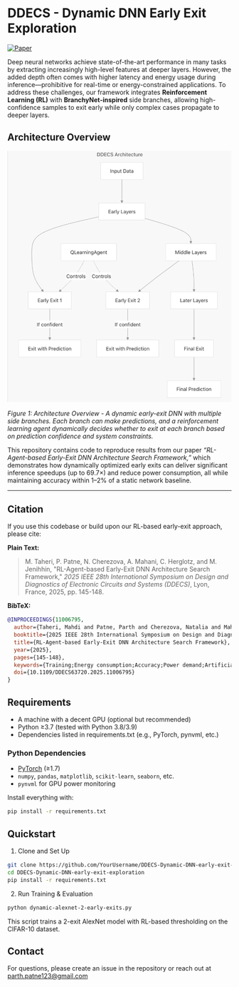 # DDECS - Dynamic DNN Early Exit Exploration

[![Paper](https://img.shields.io/badge/paper-IEEE-blue.svg)](https://doi.org/10.1109/DDECS63720.2025.11006795)

Deep neural networks achieve state-of-the-art performance in many tasks by extracting increasingly high-level features at deeper layers. However, the added depth often comes with higher latency and energy usage during inference—prohibitive for real-time or energy-constrained applications. To address these challenges, our framework integrates **Reinforcement Learning (RL)** with **BranchyNet-inspired** side branches, allowing high-confidence samples to exit early while only complex cases propagate to deeper layers.

## Architecture Overview

![DDECS Architecture](Architecture.png)

*Figure 1: Architecture Overview - A dynamic early-exit DNN with multiple side branches. Each branch can make predictions, and a reinforcement learning agent dynamically decides whether to exit at each branch based on prediction confidence and system constraints.*

This repository contains code to reproduce results from our paper *“RL-Agent-based Early-Exit DNN Architecture Search Framework,”* which demonstrates how dynamically optimized early exits can deliver significant inference speedups (up to 69.7×) and reduce power consumption, all while maintaining accuracy within 1–2% of a static network baseline.

---

## Citation

If you use this codebase or build upon our RL-based early-exit approach, please cite:

**Plain Text:**
> M. Taheri, P. Patne, N. Cherezova, A. Mahani, C. Herglotz, and M. Jenihhin, "RL-Agent-based Early-Exit DNN Architecture Search Framework," *2025 IEEE 28th International Symposium on Design and Diagnostics of Electronic Circuits and Systems (DDECS)*, Lyon, France, 2025, pp. 145-148.

**BibTeX:**
```bibtex
@INPROCEEDINGS{11006795,
  author={Taheri, Mahdi and Patne, Parth and Cherezova, Natalia and Mahani, Ali and Herglotz, Christian and Jenihhin, Maksim},
  booktitle={2025 IEEE 28th International Symposium on Design and Diagnostics of Electronic Circuits and Systems (DDECS)}, 
  title={RL-Agent-based Early-Exit DNN Architecture Search Framework}, 
  year={2025},
  pages={145-148},
  keywords={Training;Energy consumption;Accuracy;Power demand;Artificial neural networks;Reinforcement learning;Benchmark testing;Dynamic scheduling;Real-time systems;Optimization;deep neural networks;dynamic DNNs;early exit},
  doi={10.1109/DDECS63720.2025.11006795}
}
```

## Requirements

- A machine with a decent GPU (optional but recommended)
- Python ≥3.7 (tested with Python 3.8/3.9)
- Dependencies listed in requirements.txt (e.g., PyTorch, pynvml, etc.)


### Python Dependencies

- [PyTorch](https://pytorch.org/) (≥1.7)
- `numpy`, `pandas`, `matplotlib`, `scikit-learn`, `seaborn`, etc.
- `pynvml` for GPU power monitoring

Install everything with:

```bash
pip install -r requirements.txt
```

## Quickstart
1. Clone and Set Up
```bash
git clone https://github.com/YourUsername/DDECS-Dynamic-DNN-early-exit-exploration.git
cd DDECS-Dynamic-DNN-early-exit-exploration
pip install -r requirements.txt
```
2. Run Training & Evaluation 
```bash
python dynamic-alexnet-2-early-exits.py 
```
This script trains a 2-exit AlexNet model with RL-based thresholding on the CIFAR-10 dataset.


## Contact

For questions, please create an issue in the repository or reach out at parth.patne123@gmail.com



